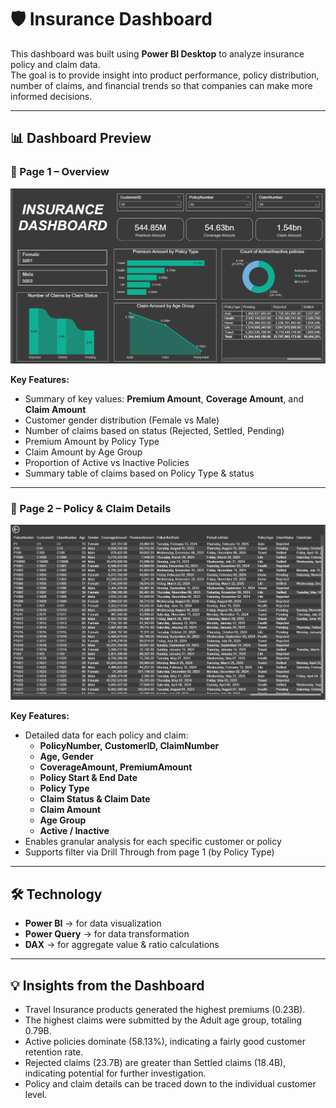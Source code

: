 # 🛡️ Insurance Dashboard

This dashboard was built using **Power BI Desktop** to analyze insurance policy and claim data.  
The goal is to provide insight into product performance, policy distribution, number of claims, and financial trends so that companies can make more informed decisions.

---

## 📊 Dashboard Preview

### 🔹 Page 1 – Overview
![Insurance Dashboard Page 1](/page1.png)

**Key Features:**
- Summary of key values: **Premium Amount**, **Coverage Amount**, and **Claim Amount**
- Customer gender distribution (Female vs Male)
- Number of claims based on status (Rejected, Settled, Pending)
- Premium Amount by Policy Type
- Claim Amount by Age Group
- Proportion of Active vs Inactive Policies
- Summary table of claims based on Policy Type & status

---

### 🔹 Page 2 – Policy & Claim Details
![Insurance Dashboard Page 2](/page2.png)

**Key Features:**
- Detailed data for each policy and claim:
  - **PolicyNumber, CustomerID, ClaimNumber**
  - **Age, Gender**
  - **CoverageAmount, PremiumAmount**
  - **Policy Start & End Date**
  - **Policy Type**
  - **Claim Status & Claim Date**
  - **Claim Amount**
  - **Age Group**
  - **Active / Inactive**
- Enables granular analysis for each specific customer or policy
- Supports filter via Drill Through from page 1 (by Policy Type)

---

## 🛠️ Technology

- **Power BI** → for data visualization  
- **Power Query** → for data transformation  
- **DAX** → for aggregate value & ratio calculations  

---

## 💡 Insights from the Dashboard

- Travel Insurance products generated the highest premiums (0.23B).
- The highest claims were submitted by the Adult age group, totaling 0.79B.
- Active policies dominate (58.13%), indicating a fairly good customer retention rate.
- Rejected claims (23.7B) are greater than Settled claims (18.4B), indicating potential for further investigation.
- Policy and claim details can be traced down to the individual customer level.
